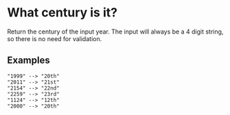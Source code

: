 # What century is it?
Return the century of the input year. The input will always be a 4 digit string, so there is no need for validation.
## Examples
```
"1999" --> "20th"
"2011" --> "21st"
"2154" --> "22nd"
"2259" --> "23rd"
"1124" --> "12th"
"2000" --> "20th"
```